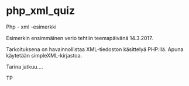 # php_xml_quiz
Php - xml -esimerkki

Esimerkin ensimmäinen verio tehtiin teemapäivänä 14.3.2017.

Tarkoituksena on havainnollistaa XML-tiedoston käsittelyä PHP:llä. Apuna käytetään simpleXML-kirjastoa.

Tarina jatkuu....

TP
